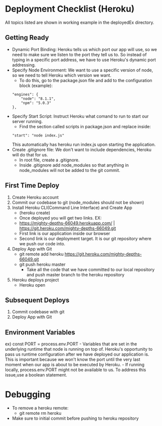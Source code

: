 # Deployment Checklist (Heroku)
All topics listed are shown in working example in the deployedEx directory.

## Getting Ready
- Dynamic Port Binding: Heroku tells us which port our app will use, so we need to make sure we listen to the port they tell us to. So instead of typing in a specific port address, we have to use Heroku's dynamic port addressing.
- Specify Node Environment: We want to use a specific version of node, so we need to tell Heroku which version we want. 
    - To do this, go to the package.json file and add to the configuration block (example): 
    ```
    "engines": {
        "node": "8.1.1",
        "npm": "5.0.3"
    }, 
    ```
- Specify Start Script: Instruct Heroku what comand to run to start our server running.
    - Find the section called scripts in package.json and replace inside:
    ```
    "start": "node index.js"
    ```
    This automatically has heroku run index.js upon starting the application.
- Create .gitignore file: We don't want to include dependencies, Heroku will do that for us.
    - In root file, create a .gitignore. 
    - Inside .gitignore add node_modules so that anything in node_modules will not be added to the git commit. 

## First Time Deploy
1. Create Heroku account
2. Commit our codebase to git (node_modules should not be shown)
3. Install Heroku CLI(Command Line Interface) and Create App
    - (heroku create)
    - Once deployed you will get two links. EX:
    - https://mighty-depths-66049.herokuapp.com/ | https://git.heroku.com/mighty-depths-66049.git
    - First link is our application inside our browser
    - Second link is our deployment target. It is our git repository where we push our code into. 
4. Deploy App with Git
    - git remote add heroku https://git.heroku.com/mighty-depths-66049.git
    - git push heroku master
        - Take all the code that we have committed to our local repository and push master branch to the heroku repository
5. Heroku deploys project
    - Heroku open

## Subsequent Deploys
1. Commit codebase with git
2. Deploy App with Git 

## Environment Variables
ex) const PORT = process.env.PORT
    -  Variables that are set in the underlying runtime that node is running on top of. Heroku's opportunity to pass us runtime configuration after we have deployed our application is. This is important because we won't know the port until the very last moment when our app is about to be executed by Heroku. 
    - If running locally, process.env.PORT might not be available to us. To address this issue,use a boolean statement. 

# Debugging
- To remove a heroku remote:
    - git remote rm heroku
- Make sure to initial commit before pushing to heroku repository